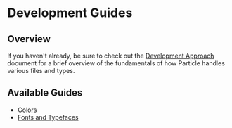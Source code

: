 # Development Guides

## Overview

If you haven't already, be sure to check out the [Development Approach](../development/approach.md) document for a brief overview of the fundamentals of how Particle handles various files and types.

## Available Guides

* [Colors](colors.md)
* [Fonts and Typefaces](fonts.md)

